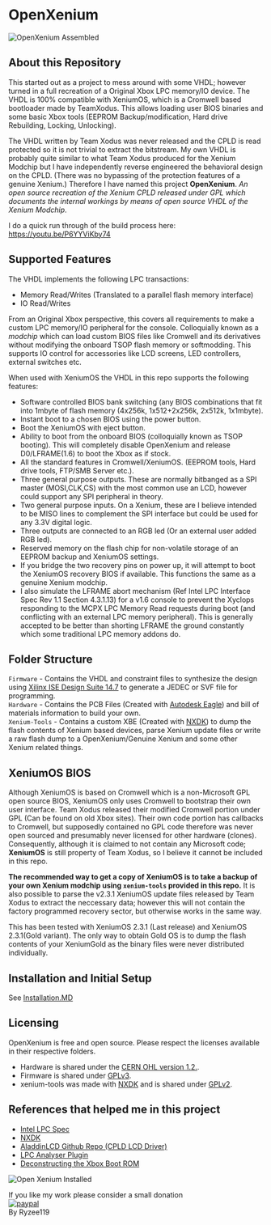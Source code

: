 


# OpenXenium
![OpenXenium Assembled](https://github.com/Ryzee119/OpenXenium/blob/master/Images/openxenium2.jpg?raw=true)
## About this Repository
This started out as a project to mess around with some VHDL; however turned in a full recreation of a Original Xbox LPC memory/IO device.
The VHDL is 100% compatible with XeniumOS, which is a Cromwell based bootloader made by TeamXodus. This allows loading user BIOS binaries and some basic Xbox tools (EEPROM Backup/modification, Hard drive Rebuilding, Locking, Unlocking).  
  
The VHDL written by Team Xodus was never released and the CPLD is read protected so it is not trivial to extract the bitstream.
My own VHDL is probably quite similar to what Team Xodus produced for the Xenium Modchip but I have independently reverse engineered the behavioral design on the CPLD. (There was no bypassing of the protection features of a genuine Xenium.) Therefore I have named this project **OpenXenium**. *An open source recreation of the Xenium CPLD released under GPL which documents the internal workings by means of open source VHDL of the Xenium Modchip*.

I do a quick run through of the build process here: https://youtu.be/P6YYViKby74

## Supported Features
The VHDL implements the following LPC transactions:
  * Memory Read/Writes (Translated to a parallel flash memory interface)
  * IO Read/Writes

From an Original Xbox perspective, this covers all requirements to make a custom LPC memory/IO peripheral for the console. Colloquially known as a *modchip* which can load custom BIOS files like Cromwell and its derivatives without modifying the onboard TSOP flash memory or softmodding. This supports IO control for accessories like LCD screens, LED controllers, external switches etc.

When used with XeniumOS the VHDL in this repo supports the following features:
  * Software controlled BIOS bank switching (any BIOS combinations that fit into 1mbyte of flash memory (4x256k, 1x512+2x256k, 2x512k, 1x1mbyte).
  * Instant boot to a chosen BIOS using the power button.
  * Boot the XeniumOS with eject button.
  * Ability to boot from the onboard BIOS (colloquially known as TSOP booting). This will completely disable OpenXenium and release D0/LFRAME(1.6) to boot the Xbox as if stock.
  * All the standard features in Cromwell/XeniumOS. (EEPROM tools, Hard drive tools, FTP/SMB Server etc.).
  * Three general purpose outputs. These are normally bitbanged as a SPI master (MOSI,CLK,CS) with the most common use an LCD, however could support any SPI peripheral in theory.
  * Two general purpose inputs. On a Xenium, these are I believe intended to be MISO lines to complement the SPI interface but could be used for any 3.3V digital logic.  
  * Three outputs are connected to an RGB led (Or an external user added RGB led).
  * Reserved memory on the flash chip for non-volatile storage of an EEPROM backup and XeniumOS settings.
  * If you bridge the two recovery pins on power up, it will attempt to boot the XeniumOS recovery BIOS if available. This functions the same as a genuine Xenium modchip.
  * I also simulate the LFRAME abort mechanism (Ref Intel LPC Interface Spec Rev 1.1 Section 4.3.1.13) for a v1.6 console to prevent the Xyclops responding to the MCPX LPC Memory Read requests during boot (and conflicting with an external LPC memory peripheral). This is generally accepted to be better than shorting LFRAME the ground constantly which some traditional LPC memory addons do.

## Folder Structure
`Firmware` - Contains the VHDL and constraint files to synthesize the design using [Xilinx ISE Design Suite 14.7](https://www.xilinx.com/support/download/index.html/content/xilinx/en/downloadNav/design-tools.html) to generate a JEDEC or SVF file for programming.  
`Hardware` - Contains the PCB Files (Created with [Autodesk Eagle](https://www.autodesk.com/products/eagle/overview)) and bill of materials information to build your own.  
`Xenium-Tools` - Contains a custom XBE (Created with [NXDK](https://github.com/XboxDev/nxdk)) to dump the flash contents of Xenium based devices, parse Xenium update files or write a raw flash dump to a OpenXenium/Genuine Xenium and some other Xenium related things.

## XeniumOS BIOS
Although XeniumOS is based on Cromwell which is a non-Microsoft GPL open source BIOS, XeniumOS only uses Cromwell to bootstrap their own user interface. Team Xodus released their modified Cromwell portion under GPL (Can be found on old Xbox sites). Their own code portion has callbacks to Cromwell, but supposedly contained no GPL code therefore was never open sourced and presumably never licensed for other hardware (clones). Consequently, although it is claimed to not contain any Microsoft code; **XeniumOS** is still property of Team Xodus, so I believe it cannot be included in this repo.

**The recommended way to get a copy of XeniumOS is to take a backup of your own Xenium modchip using `xenium-tools` provided in this repo.** It is also possible to parse the v2.3.1 XeniumOS update files released by Team Xodus to extract the neccessary data; however this will not contain the factory programmed recovery sector, but otherwise works in the same way.

This has been tested with XeniumOS 2.3.1 (Last release) and XeniumOS 2.3.1(Gold variant). The only way to obtain Gold OS is to dump the flash contents of your XeniumGold as the binary files were never distributed individually.

## Installation and Initial Setup
See [Installation.MD](https://github.com/Ryzee119/OpenXenium/blob/master/INSTALLATION.md)
## Licensing
OpenXenium is free and open source. Please respect the licenses available in their respective folders.
  *  Hardware is shared under the [CERN OHL version 1.2.](https://ohwr.org/cernohl).
  *  Firmware is shared under [GPLv3](https://www.gnu.org/licenses/quick-guide-gplv3.en.html).
  *  xenium-tools was made with [NXDK](https://github.com/XboxDev/nxdk) and is shared under [GPLv2](https://www.gnu.org/licenses/old-licenses/gpl-2.0.en.html).
## References that helped me in this project
  * [Intel LPC Spec](https://www.intel.com/content/dam/www/program/design/us/en/documents/low-pin-count-interface-specification.pdf)
  *  [NXDK](https://github.com/XboxDev/nxdk)  
  * [AladdinLCD  Github Repo (CPLD LCD Driver)](https://github.com/Ryzee119/AladdinLCD)
  * [LPC Analyser Plugin](https://github.com/Ryzee119/LPCAnalyzer)  
  * [Deconstructing the Xbox Boot ROM](https://mborgerson.com/deconstructing-the-xbox-boot-rom/)

![Open Xenium Installed](https://github.com/Ryzee119/OpenXenium/blob/master/Images/20191018_212705.jpg?raw=true)

If you like my work please consider a small donation<br>
[![paypal](https://img.shields.io/badge/Donate-PayPal-green.svg)](https://www.paypal.com/cgi-bin/webscr?cmd=_donations&business=49HV7N8QH9KQ8&currency_code=AUD&source=url)<br>
By Ryzee119

